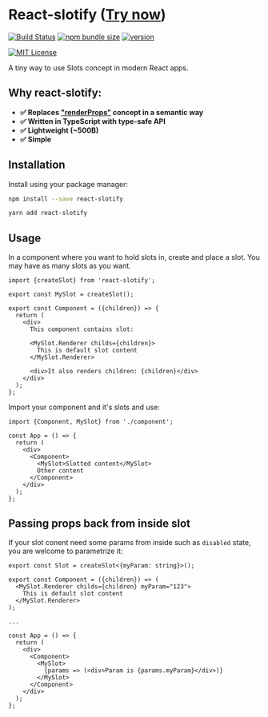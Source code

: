 # React-slotify ([Try now](https://codesandbox.io/s/react-slotify-example-vo2ix))

[![Build Status][build-badge]][build]
[![npm bundle size][npm-bundle-size]][build]
[![version][version-badge]][package]

[![MIT License][license-badge]][license]


A tiny way to use Slots concept in modern React apps.

## Why react-slotify:

- **✅ Replaces ["renderProps"](https://reactjs.org/docs/render-props.html) concept in a semantic way**
- **✅ Written in TypeScript with type-safe API**
- **✅ Lightweight (~500B)**
- **✅ Simple**

## Installation

Install using your package manager:

```bash
npm install --save react-slotify

yarn add react-slotify
```

## Usage

In a component where you want to hold slots in, create and place a slot. You may have as many slots as you want.
```tsx
import {createSlot} from 'react-slotify';

export const MySlot = createSlot();

export const Component = ({children}) => {
  return (
    <div>
      This component contains slot:
      
      <MySlot.Renderer childs={children}>
        This is default slot content
      </MySlot.Renderer>
      
      <div>It also renders children: {children}</div>
    </div>
  );
};
```

Import your component and it's slots and use:

```tsx
import {Component, MySlot} from './component';

const App = () => {
  return (
    <div>
      <Component>
        <MySlot>Slotted content</MySlot>
        Other content
      </Component>
    </div>
  );
};
```


## Passing props back from inside slot

If your slot conent need some params from inside such as `disabled` state, you are welcome to parametrize it:

```tsx
export const Slot = createSlot<{myParam: string}>();

export const Component = ({children}) => (
  <MySlot.Renderer childs={children} myParam="123">
    This is default slot content
  </MySlot.Renderer>
);

...

const App = () => {
  return (
    <div>
      <Component>
        <MySlot>
          {params => (<div>Param is {params.myParam}</div>)}
        </MySlot>
      </Component>
    </div>
  );
};
```

[build-badge]: https://github.com/andrey-skl/react-slotify/workflows/CI/badge.svg
[build]: https://github.com/andrey-skl/react-slotify/actions
[npm-bundle-size]: https://img.shields.io/bundlephobia/minzip/react-slotify?style=flat-square
[version-badge]: https://img.shields.io/npm/v/react-slotify.svg?style=flat-square
[package]: https://www.npmjs.com/package/react-slotify
[license-badge]: https://img.shields.io/npm/l/react-slotify.svg?style=flat-square
[license]: https://github.com/andrey-skl/react-slotify/blob/master/LICENSE
